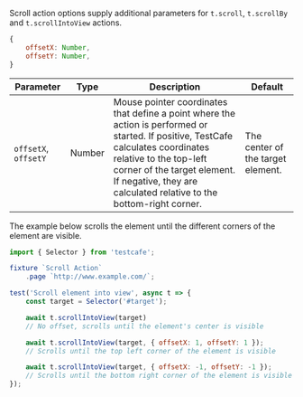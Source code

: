 Scroll action options supply additional parameters for `t.scroll`, `t.scrollBy` and `t.scrollIntoView` actions.

```js
{
    offsetX: Number,
    offsetY: Number,
}
```

Parameter                      | Type    | Description                                                                                                                                                 | Default
------------------------------ | ------- | ----------------------------------------------------------------------------------------------------------------------------------------------------------- | ------------------------------------------
`offsetX`, `offsetY`           | Number  | Mouse pointer coordinates that define a point where the action is performed or started. If positive, TestCafe calculates coordinates relative to the top-left corner of the target element. If negative, they are calculated relative to the bottom-right corner. | The center of the target element.

The example below scrolls the element until the different corners of the element are visible.

```js
import { Selector } from 'testcafe';

fixture `Scroll Action`
    .page `http://www.example.com/`;

test('Scroll element into view', async t => {
    const target = Selector('#target');

    await t.scrollIntoView(target)
    // No offset, scrolls until the element's center is visible

    await t.scrollIntoView(target, { offsetX: 1, offsetY: 1 });
    // Scrolls until the top left corner of the element is visible

    await t.scrollIntoView(target, { offsetX: -1, offsetY: -1 });
    // Scrolls until the bottom right corner of the element is visible
});
```
